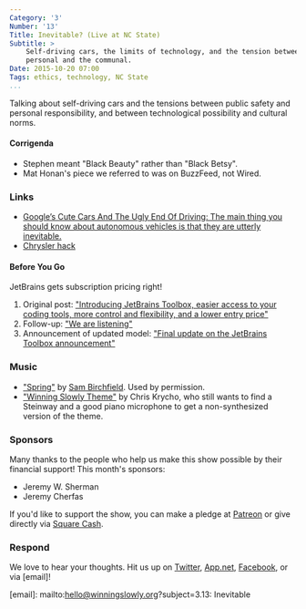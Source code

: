 ```yaml
---
Category: '3'
Number: '13'
Title: Inevitable? (Live at NC State)
Subtitle: >
    Self-driving cars, the limits of technology, and the tension between the 
    personal and the communal.
Date: 2015-10-20 07:00
Tags: ethics, technology, NC State
...
```


Talking about self-driving cars and the tensions between public safety and
personal responsibility, and between technological possibility and cultural
norms.

#### Corrigenda

  - Stephen meant "Black Beauty" rather than "Black Betsy".
  - Mat Honan's piece we referred to was on BuzzFeed, not Wired.

### Links

  - [Google’s Cute Cars And The Ugly End Of Driving: The main thing you should 
    know about autonomous vehicles is that they are utterly inevitable.][bf]
  - [Chrysler hack][ars]

[bf]: http://www.buzzfeed.com/mathonan/googles-cute-cars-and-the-ugly-end-of-driving#.wtWx2wG2a
[ars]: http://arstechnica.com/security/2015/07/fiat-chrysler-recalls-1-4-million-cars-over-remote-hack-vulnerability/

#### Before You Go

JetBrains gets subscription pricing right!

 1. Original post: ["Introducing JetBrains Toolbox, easier access to your coding
    tools, more control and flexibility, and a lower entry price"][1]
 2. Follow-up: ["We are listening"][2]
 3. Announcement of updated model: ["Final update on the JetBrains Toolbox 
    announcement"][3]

[1]: http://blog.jetbrains.com/blog/2015/09/03/introducing-jetbrains-toolbox/
[2]: http://blog.jetbrains.com/blog/2015/09/04/we-are-listening/
[3]: http://blog.jetbrains.com/blog/2015/09/18/final-update-on-the-jetbrains-toolbox-announcement/

### Music

  - ["Spring"](https://soundcloud.com/samburchfieldmusic/spring) by
    [Sam Birchfield](http://www.samburchfield.com). Used by permission.
  - ["Winning Slowly Theme"](//soundcloud.com/chriskrycho/winning-slowly)
    by Chris Krycho, who still wants to find a Steinway and a good piano
    microphone to get a non-synthesized version of the theme.

### Sponsors

Many thanks to the people who help us make this show possible by their financial
support! This month's sponsors:

  - Jeremy W. Sherman
  - Jeremy Cherfas

If you'd like to support the show, you can make a pledge at [Patreon] or give
directly via [Square Cash].

[Patreon]: //www.patreon.com/winningslowly
[Square Cash]: //cash.me/$winningslowly

### Respond

We love to hear your thoughts. Hit us up on [Twitter], [App.net], [Facebook], or
via [email]!

[Twitter]: //www.twitter.com/winningslowly
[App.net]: //www.twitter.com/winningslowly
[Facebook]: //www.facebook.com/winningslowlypodcast
[email]: mailto:hello@winningslowly.org?subject=3.13: Inevitable
